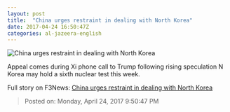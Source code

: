 ```yaml
---
layout: post
title:  "China urges restraint in dealing with North Korea"
date: 2017-04-24 16:50:47Z
categories: al-jazeera-english
---
```


![China urges restraint in dealing with North Korea](http://www.aljazeera.com/mritems/Images/2017/3/6/911a387bb50b42bfb3f6ae24226634a3_18.jpg)

Appeal comes during Xi phone call to Trump following rising speculation N Korea may hold a sixth nuclear test this week.


Full story on F3News: [China urges restraint in dealing with North Korea](http://www.f3nws.com/n/HEqxyF)

> Posted on: Monday, April 24, 2017 9:50:47 PM
